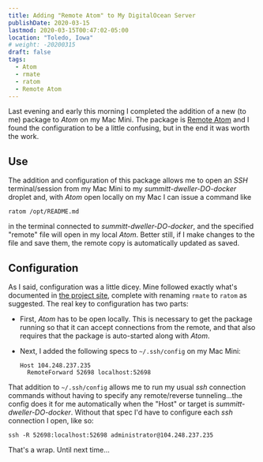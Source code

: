 ```yaml
---
title: Adding "Remote Atom" to My DigitalOcean Server
publishDate: 2020-03-15
lastmod: 2020-03-15T00:47:02-05:00
location: "Toledo, Iowa"
# weight: -20200315
draft: false
tags:
  - Atom
  - rmate
  - ratom
  - Remote Atom
---
```


Last evening and early this morning I completed the addition of a new (to me) package to _Atom_ on my Mac Mini.  The package is [Remote Atom](https://atom.io/packages/remote-atom) and I found the configuration to be a little confusing, but in the end it was worth the work.

## Use

The addition and configuration of this package allows me to open an _SSH_ terminal/session from my Mac Mini to my _summitt-dweller-DO-docker_ droplet and, with _Atom_ open locally on my Mac I can issue a command like

  ```
  ratom /opt/README.md
  ```
in the terminal connected to _summitt-dweller-DO-docker_, and the specified "remote" file will open in my local _Atom_.  Better still, if I make changes to the file and save them, the remote copy is automatically updated as saved.

## Configuration

As I said, configuration was a little dicey.  Mine followed exactly what's documented in [the project site](https://atom.io/packages/remote-atom), complete with renaming `rmate` to `ratom` as suggested.  The real key to configuration has two parts:

  - First, _Atom_ has to be open locally. This is necessary to get the package running so that it can accept connections from the remote, and that also requires that the package is auto-started along with _Atom_.
  - Next, I added the following specs to `~/.ssh/config` on my Mac Mini:

    ```
    Host 104.248.237.235
      RemoteForward 52698 localhost:52698
    ```

That addition to `~/.ssh/config` allows me to run my usual _ssh_ connection commands without having to specify any remote/reverse tunneling...the config does it for me automatically when the "Host" or target is _summitt-dweller-DO-docker_.  Without that spec I'd have to configure each _ssh_ connection I open, like so:

  ```
  ssh -R 52698:localhost:52698 administrator@104.248.237.235
  ```

That's a wrap. Until next time...
